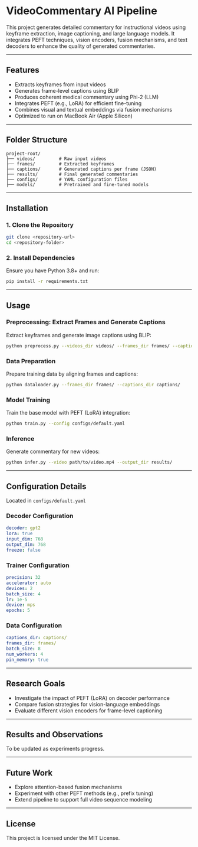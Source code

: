 # VideoCommentary AI Pipeline

This project generates detailed commentary for instructional videos using keyframe extraction, image captioning, and large language models. It integrates PEFT techniques, vision encoders, fusion mechanisms, and text decoders to enhance the quality of generated commentaries.

---

## Features

* Extracts keyframes from input videos
* Generates frame-level captions using BLIP
* Produces coherent medical commentary using Phi-2 (LLM)
* Integrates PEFT (e.g., LoRA) for efficient fine-tuning
* Combines visual and textual embeddings via fusion mechanisms
* Optimized to run on MacBook Air (Apple Silicon)

---

## Folder Structure

```
project-root/
├── videos/         # Raw input videos
├── frames/         # Extracted keyframes
├── captions/       # Generated captions per frame (JSON)
├── results/        # Final generated commentaries
├── configs/        # YAML configuration files
├── models/         # Pretrained and fine-tuned models
```

---

## Installation

### 1. Clone the Repository

```bash
git clone <repository-url>
cd <repository-folder>
```

### 2. Install Dependencies

Ensure you have Python 3.8+ and run:

```bash
pip install -r requirements.txt
```

---

## Usage

### Preprocessing: Extract Frames and Generate Captions

Extract keyframes and generate image captions using BLIP:

```bash
python preprocess.py --videos_dir videos/ --frames_dir frames/ --captions_dir captions/
```

### Data Preparation

Prepare training data by aligning frames and captions:

```bash
python dataloader.py --frames_dir frames/ --captions_dir captions/
```

### Model Training

Train the base model with PEFT (LoRA) integration:

```bash
python train.py --config configs/default.yaml
```

### Inference

Generate commentary for new videos:

```bash
python infer.py --video path/to/video.mp4 --output_dir results/
```

---

## Configuration Details

Located in `configs/default.yaml`

### Decoder Configuration

```yaml
decoder: gpt2
lora: true
input_dim: 768
output_dim: 768
freeze: false
```

### Trainer Configuration

```yaml
precision: 32
accelerator: auto
devices: 2
batch_size: 4
lr: 1e-5
device: mps
epochs: 5
```

### Data Configuration

```yaml
captions_dir: captions/
frames_dir: frames/
batch_size: 8
num_workers: 4
pin_memory: true
```

---

## Research Goals

* Investigate the impact of PEFT (LoRA) on decoder performance
* Compare fusion strategies for vision-language embeddings
* Evaluate different vision encoders for frame-level captioning

---

## Results and Observations

To be updated as experiments progress.

---

## Future Work

* Explore attention-based fusion mechanisms
* Experiment with other PEFT methods (e.g., prefix tuning)
* Extend pipeline to support full video sequence modeling

---

## License

This project is licensed under the MIT License.
